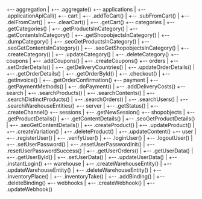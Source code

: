 +-- aggregation
|  +-- .aggregate()
+-- applications
|  +-- .applicationApiCall()
+-- cart
|  +-- .addToCart()
|  +-- .subFromCart()
|  +-- .delFromCart()
|  +-- .clearCart()
|  +-- .getCart()
+-- categories
|  +-- .getCategories()
|  +-- .getProductsInCategory()
|  +-- .getContentsInCategory()
|  +-- .getShopobjectsInCategory()
|  +-- .dumpCategory()
|  +-- .seoGetProductsInCategory()
|  +-- .seoGetContentsInCategory()
|  +-- .seoGetShopobjectsInCategory()
|  +-- .createCategory()
|  +-- .updateCategory()
|  +-- .deleteCategory()
+-- coupons
|  +-- .addCoupons()
|  +-- .createCoupons()
+-- orders
|  +-- .setOrderDetails()
|  +-- .getDeliveryCountries()
|  +-- .updateOrderDetails()
|  +-- .getOrderDetails()
|  +-- .getOrderById()
|  +-- .checkout()
|  +-- .getInvoice()
|  +-- .getOrderConfirmation()
+-- payment
|  +-- .getPaymentMethods()
|  +-- .doPayment()
|  +-- .addDeliveryCosts()
+-- search
|  +-- .searchProducts()
|  +-- .searchContents()
|  +-- .searchDistinctProducts()
|  +-- .searchOrders()
|  +-- .searchUsers()
|  +-- .searchWarehouseEntities()
+-- server
|  +-- .getStatus()
|  +-- .createChannel()
+-- sessions
|  +-- .getNewSession()
+-- shopobjects
|  +-- .getProductDetails()
|  +-- .getContentDetails()
|  +-- .seoGetProductDetails()
|  +-- .seoGetContentDetails()
|  +-- .createProduct()
|  +-- .updateProduct()
|  +-- .createVariation()
|  +-- .deleteProduct()
|  +-- .updateContent()
+-- user
|  +-- .registerUser()
|  +-- .verifyUser()
|  +-- .loginUser()
|  +-- .logoutUser()
|  +-- .setUserPassword()
|  +-- .resetUserPasswordInit()
|  +-- .resetUserPasswordSuccess()
|  +-- .getUserOrders()
|  +-- .getUserData()
|  +-- .getUserById()
|  +-- .setUserData()
|  +-- .updateUserData()
|  +-- .instantLogin()
+-- warehouse
|  +-- .createWarehouseEntity()
|  +-- .updateWarehouseEntity()
|  +-- .deleteWarehouseEntity()
|  +-- .inventoryPlace()
|  +-- .inventoryTake()
|  +-- .addBinding()
|  +-- .deleteBinding()
+-- webhooks
|  +-- .createWebhook()
|  +-- .updateWebhook()
